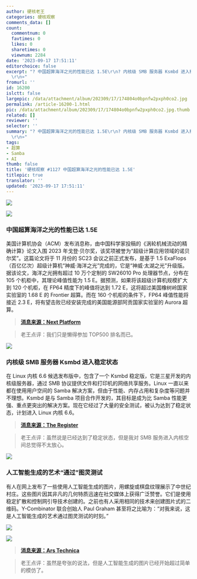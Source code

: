 ```yaml
---
author: 硬核老王
categories: 硬核观察
comments_data: []
count:
  commentnum: 0
  favtimes: 0
  likes: 0
  sharetimes: 0
  viewnum: 2284
date: '2023-09-17 17:51:11'
editorchoice: false
excerpt: "? 中国超算海洋之光的性能已达 1.5E\r\n? 内核级 SMB 服务器 Ksmbd 进入稳定状态\r\n? 人工智能生成的艺术“通过”图灵测试\r\n»
  \r\n»"
fromurl: ''
id: 16200
islctt: false
largepic: /data/attachment/album/202309/17/174804o0bpnfw2pxph0co2.jpg
permalink: /article-16200-1.html
pic: /data/attachment/album/202309/17/174804o0bpnfw2pxph0co2.jpg.thumb.jpg
related: []
reviewer: ''
selector: ''
summary: "? 中国超算海洋之光的性能已达 1.5E\r\n? 内核级 SMB 服务器 Ksmbd 进入稳定状态\r\n? 人工智能生成的艺术“通过”图灵测试\r\n»
  \r\n»"
tags:
- 超算
- Samba
- AI
thumb: false
title: '硬核观察 #1127 中国超算海洋之光的性能已达 1.5E'
titlepic: true
translator: ''
updated: '2023-09-17 17:51:11'
---
```


![](/data/attachment/album/202309/17/174804o0bpnfw2pxph0co2.jpg)


![](/data/attachment/album/202309/17/174816gdtr3geooo55eoe5.jpg)


### 中国超算海洋之光的性能已达 1.5E


美国计算机协会（ACM）发布消息称，由中国科学家投稿的《涡轮机械流动的精确计算》论文入围 2023 年戈登·贝尔奖，该奖项被誉为“超级计算应用领域的诺贝尔奖”。这篇论文将于 11 月份的 SC23 会议之前正式发布，是基于 1.5 ExaFlops（百亿亿次）超级计算机“神威·海洋之光”完成的，它是“神威·太湖之光”升级版。据该论文，海洋之光拥有超过 10 万个定制的 SW26010 Pro 处理器节点，分布在 105 个机柜中，其理论峰值性能为 1.5 E。据预测，如果将该超级计算机规模扩大到 120 个机柜，在 FP64 精度下的峰值将达到 1.72 E，这将超过美国橡树岭国家实验室的 1.68 E 的 Frontier 超算。而在 160 个机柜的条件下，FP64 峰值性能将接近 2.3 E，将有望击败已经安装完成的美国能源部阿贡国家实验室的 Aurora 超算。



> 
> **[消息来源：Next Platform](https://www.nextplatform.com/2023/09/15/chinas-1-5-exaflops-supercomputer-chases-gordon-bell-prize-again/)**
> 
> 
> 



> 
> 老王点评：我们只是懒得参加 TOP500 排名而已。
> 
> 
> 


![](/data/attachment/album/202309/17/174830dmrbf4dhod1rddbf.jpg)


### 内核级 SMB 服务器 Ksmbd 进入稳定状态


在 Linux 内核 6.6 候选发布版中，包含了一个 Ksmbd 稳定版，它是三星开发的内核级服务器，通过 SMB 协议提供文件和打印机的网络共享服务。Linux 一直以来都在使用用户空间的 Samba 解决方案，但由于性能、内存占用和复杂度等问题并不理想。Ksmbd 是与 Samba 项目合作开发的，其目标是成为比 Samba 性能更强、重点更突出的解决方案。现在它经过了大量的安全测试，被认为达到了稳定状态，计划进入 Linux 内核 6.6。



> 
> **[消息来源：The Register](https://www.theregister.com/2023/09/11/linux_6_6_ksmbd/)**
> 
> 
> 



> 
> 老王点评：虽然说是已经达到了稳定状态，但是我对 SMB 服务进入内核空间总觉得不太放心。
> 
> 
> 


![](/data/attachment/album/202309/17/174850fuaztc46aqpi11pi.jpg)


### 人工智能生成的艺术“通过”图灵测试


有人在网上发布了一些使用人工智能生成的图片，用螺旋或棋盘纹理展示了中世纪村庄。这些图片因其非凡的几何特质迅速在社交媒体上获得广泛赞誉。它们是使用稳定扩散和控制网引导技术创建的。之前也有人采用相同的技术来创建图片式的二维码。Y-Combinator 联合创始人 Paul Graham 甚至将之比喻为：“对我来说，这是人工智能生成的艺术通过图灵测试的时刻。”


![](/data/attachment/album/202309/17/175058enar0ah09kvet80j.jpg)


![](/data/attachment/album/202309/17/175107knd2uufd9a5b8zvd.jpg)



> 
> **[消息来源：Ars Technica](https://arstechnica.com/information-technology/2023/09/dreamy-ai-generated-geometric-scenes-mesmerize-social-media-users/)**
> 
> 
> 



> 
> 老王点评：虽然是夸张的说法，但是人工智能生成的图片已经开始超过简单的模仿了。
> 
> 
>